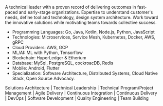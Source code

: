 A technical leader with a proven record of delivering outcomes in fast-paced and early-stage organizations. Expertise to understand customer's needs, define tool and technology, design system architecture.
Work toward the innovative solutions while motivating teams towards collective success.

- Programming Languages: Go, Java, Kotlin, Node.js, Python, JavaScript
- Technologies: Microservices, Service Mesh, Kubernetes, Docker, AWS, gRPC
- Cloud Providers: AWS, GCP
- ML/AI: ML with Python, Tensorflow
- Blockchain: HyperLedger & Etherium
- Database: MySql, PostgreSQL, cockroacDB, Redis
- Mobile: Android, Flutter
- Specialization: Software Architecture, Distributed Systems, Cloud Native Stack, Open Source Advocacy.

Solutions Architecture | Technical Leadership | Technical Program/Project Management | Agile Delivery | Continuous Integration | Continuous Delivery | DevOps | Software Development | Quality Engineering | Team Building
